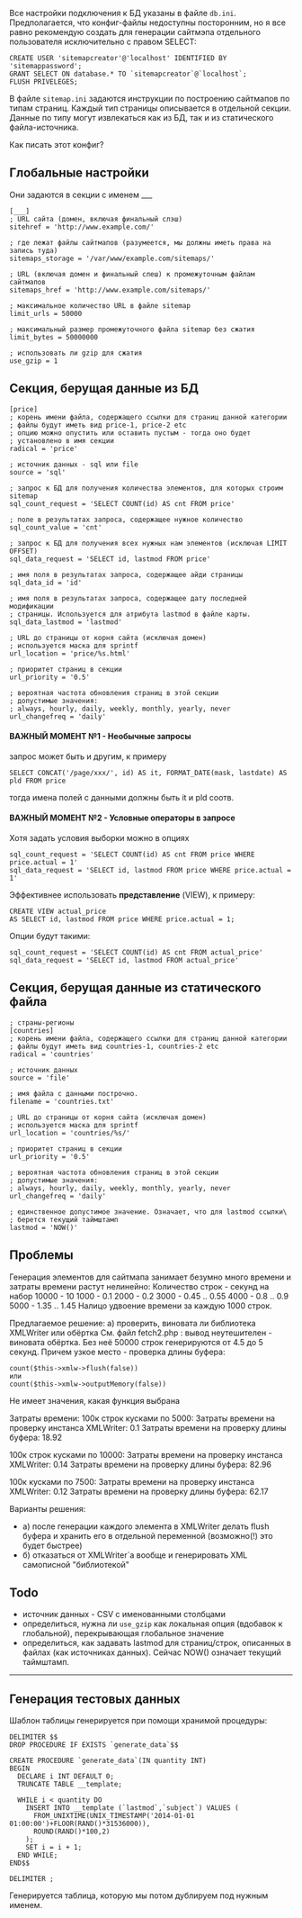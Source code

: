 Все настройки подключения к БД указаны в файле `db.ini`. Предполагается, что конфиг-файлы недоступны посторонним,
но я все равно рекомендую создать для генерации сайтмэпа отдельного пользователя исключительно с правом SELECT:

```
CREATE USER 'sitemapcreator'@'localhost' IDENTIFIED BY 'sitemappassword';
GRANT SELECT ON database.* TO `sitemapcreator`@`localhost`;
FLUSH PRIVELEGES;
```

В файле `sitemap.ini` задаются инструкции по построению сайтмапов по типам страниц. Каждый тип страницы описывается в отдельной секции. Данные по типу могут извлекаться как из БД, так и из статического файла-источника.

Как писать этот конфиг?

## Глобальные настройки
Они задаются в секции с именем ___

```
[___]
; URL сайта (домен, включая финальный слэш)
sitehref = 'http://www.example.com/'

; где лежат файлы сайтмапов (разумеется, мы должны иметь права на запись туда)
sitemaps_storage = '/var/www/example.com/sitemaps/'

; URL (включая домен и финальный слеш) к промежуточным файлам сайтмапов
sitemaps_href = 'http://www.example.com/sitemaps/'

; максимальное количество URL в файле sitemap
limit_urls = 50000

; максимальный размер промежуточного файла sitemap без сжатия
limit_bytes = 50000000

; использовать ли gzip для сжатия
use_gzip = 1
```

## Секция, берущая данные из БД

```
[price]
; корень имени файла, содержащего ссылки для страниц данной категории
; файлы будут иметь вид price-1, price-2 etc
; опцию можно опустить или оставить пустым - тогда оно будет 
; установлено в имя секции
radical = 'price'

; источник данных - sql или file
source = 'sql'

; запрос к БД для получения количества элементов, для которых строим sitemap
sql_count_request = 'SELECT COUNT(id) AS cnt FROM price'

; поле в результатах запроса, содержащее нужное количество
sql_count_value = 'cnt'

; запрос к БД для получения всех нужных нам элементов (исключая LIMIT OFFSET)
sql_data_request = 'SELECT id, lastmod FROM price'

; имя поля в результатах запроса, содержащее айди страницы
sql_data_id = 'id'

; имя поля в результатах запроса, содержащее дату последней модификации 
; страницы. Используется для атрибута lastmod в файле карты.
sql_data_lastmod = 'lastmod'

; URL до страницы от корня сайта (исключая домен)
; используется маска для sprintf
url_location = 'price/%s.html'

; приоритет страниц в секции
url_priority = '0.5'

; вероятная частота обновления страниц в этой секции
; допустимые значения:
; always, hourly, daily, weekly, monthly, yearly, never
url_changefreq = 'daily'
```

#### ВАЖНЫЙ МОМЕНТ №1 - Необычные запросы

запрос может быть и другим, к примеру
```
SELECT CONCAT('/page/xxx/', id) AS it, FORMAT_DATE(mask, lastdate) AS pld FROM price
```
тогда имена полей с данными должны быть it и pld соотв.

#### ВАЖНЫЙ МОМЕНТ №2 - Условные операторы в запросе

Хотя задать условия выборки можно в опциях
```
sql_count_request = 'SELECT COUNT(id) AS cnt FROM price WHERE price.actual = 1'
sql_data_request = 'SELECT id, lastmod FROM price WHERE price.actual = 1'
```

Эффективнее использовать **представление** (VIEW), к примеру:
```
CREATE VIEW actual_price
AS SELECT id, lastmod FROM price WHERE price.actual = 1;
```
Опции будут такими:
```
sql_count_request = 'SELECT COUNT(id) AS cnt FROM actual_price'
sql_data_request = 'SELECT id, lastmod FROM actual_price'
```

## Секция, берущая данные из статического файла

```
; страны-регионы
[countries]
; корень имени файла, содержащего ссылки для страниц данной категории
; файлы будут иметь вид countries-1, countries-2 etc
radical = 'countries'

; источник данных
source = 'file'

; имя файла с данными построчно. 
filename = 'countries.txt'

; URL до страницы от корня сайта (исключая домен)
; используется маска для sprintf
url_location = 'countries/%s/'

; приоритет страниц в секции
url_priority = '0.5'

; вероятная частота обновления страниц в этой секции
; допустимые значения:
; always, hourly, daily, weekly, monthly, yearly, never
url_changefreq = 'daily'

; единственное допустимое значение. Означает, что для lastmod ссылки\
; берется текущий таймштамп
lastmod = 'NOW()'
```

## Проблемы

Генерация элементов для сайтмапа занимает безумно много времени и затраты времени растут нелинейно:
Количество строк - секунд на набор
10000   -   10
1000    -   0.1
2000    -   0.2
3000    -   0.45 .. 0.55
4000    -   0.8 .. 0.9
5000    -   1.35 .. 1.45
Налицо удвоение времени за каждую 1000 строк.

Предлагаемое решение:
а) проверить, виновата ли библиотека XMLWriter или обёртка
См. файл fetch2.php : вывод неутешителен - виновата обёртка. Без неё 50000 строк генерируются от 4.5 до 5 секунд.
Причем узкое место - проверка длины буфера:
```
count($this->xmlw->flush(false))
или
count($this->xmlw->outputMemory(false))
```
Не имеет значения, какая функция выбрана

Затраты времени:
100к строк кусками по 5000:
Затраты времени на проверку инстанса XMLWriter: 0.1
Затраты времени на проверку длины буфера: 18.92

100к строк кусками по 10000:
Затраты времени на проверку инстанса XMLWriter: 0.14
Затраты времени на проверку длины буфера: 82.96

100к кусками по 7500:
Затраты времени на проверку инстанса XMLWriter: 0.12
Затраты времени на проверку длины буфера: 62.17

Варианты решения:
- а) после генерации каждого элемента в XMLWriter делать flush буфера и хранить его в отдельной переменной (возможно(!) это будет быстрее)
- б) отказаться от XMLWriter`а вообще и генерировать XML самописной "библиотекой"

## Todo
- источник данных - CSV с именованными столбцами
- определиться, нужна ли `use_gzip` как локальная опция (вдобавок к глобальной), перекрывающая глобальное значение
- определиться, как задавать lastmod для страниц/строк, описанных в файлах (как источниках данных). Сейчас NOW() означает текущий таймштамп.

----

## Генерация тестовых данных

Шаблон таблицы генерируется при помощи хранимой процедуры:
```
DELIMITER $$
DROP PROCEDURE IF EXISTS `generate_data`$$

CREATE PROCEDURE `generate_data`(IN quantity INT)
BEGIN
  DECLARE i INT DEFAULT 0;
  TRUNCATE TABLE __template;

  WHILE i < quantity DO
    INSERT INTO __template (`lastmod`,`subject`) VALUES (
      FROM_UNIXTIME(UNIX_TIMESTAMP('2014-01-01 01:00:00')+FLOOR(RAND()*31536000)),
      ROUND(RAND()*100,2)
    );
    SET i = i + 1;
  END WHILE;
END$$

DELIMITER ;
```
Генерируется таблица, которую мы потом дублируем под нужным именем.
